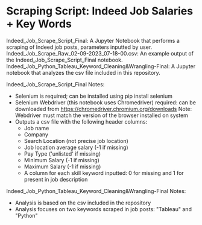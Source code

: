 # Scraping Script: Indeed Job Salaries + Key Words

Indeed_Job_Scrape_Script_Final: A Jupyter Notebook that performs a scraping of Indeed job posts, parameters inputted by user.
Indeed_Job_Scrape_Raw_02-09-2023_07-18-00.csv: An example output of the Indeed_Job_Scrape_Script_Final notebook.
Indeed_Job_Python_Tableau_Keyword_Cleaning&Wrangling-Final: A Jupyter notebook that analyzes the csv file included in this repository.

Indeed_Job_Scrape_Script_Final Notes:
  - Selenium is required;  can be installed using  pip install selenium
  - Selenium Webdriver (this notebook uses Chromedriver) required: can be downloaded from https://chromedriver.chromium.org/downloads
  Note: Webdriver must match the version of the browser installed on system
  - Outputs a csv file with the following header columns:
    - Job name
    - Company
    - Search Location (not precise job location)
    - Job location average salary (-1 if missing)
    - Pay Type ('unlisted' if missing)
    - Minimum Salary (-1 if missing)
    - Maximum Salary (-1 if missing)
    - A column for each skill keyword inputted: 0 for missing and 1 for present in job description

Indeed_Job_Python_Tableau_Keyword_Cleaning&Wrangling-Final Notes:
  - Analysis is based on the csv included in the repository
  - Analysis focuses on two keywords scraped in job posts: "Tableau" and "Python"
